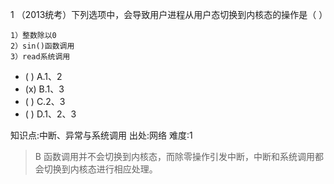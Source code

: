 1
（2013统考）下列选项中，会导致用户进程从用户态切换到内核态的操作是（ ） 
```
1）整数除以0 
2）sin()函数调用 
3）read系统调用
```
- ( ) A.1、2
- (x) B.1、3
- ( ) C.2、3
- ( ) D.1、2、3

知识点:中断、异常与系统调用
出处:网络
难度:1
> B 函数调用并不会切换到内核态，而除零操作引发中断，中断和系统调用都会切换到内核态进行相应处理。
